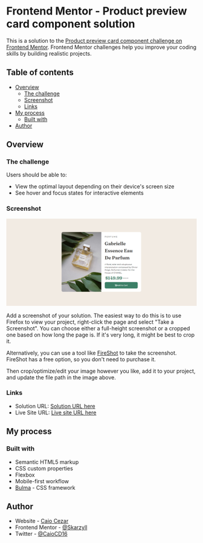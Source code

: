 # Frontend Mentor - Product preview card component solution

This is a solution to the [Product preview card component challenge on Frontend Mentor](https://www.frontendmentor.io/challenges/product-preview-card-component-GO7UmttRfa). Frontend Mentor challenges help you improve your coding skills by building realistic projects. 

## Table of contents

- [Overview](#overview)
  - [The challenge](#the-challenge)
  - [Screenshot](#screenshot)
  - [Links](#links)
- [My process](#my-process)
  - [Built with](#built-with)
- [Author](#author)

## Overview

### The challenge

Users should be able to:

- View the optimal layout depending on their device's screen size
- See hover and focus states for interactive elements

### Screenshot

![](./design/Screenshot%202023-09-18%20165723.png)

Add a screenshot of your solution. The easiest way to do this is to use Firefox to view your project, right-click the page and select "Take a Screenshot". You can choose either a full-height screenshot or a cropped one based on how long the page is. If it's very long, it might be best to crop it.

Alternatively, you can use a tool like [FireShot](https://getfireshot.com/) to take the screenshot. FireShot has a free option, so you don't need to purchase it. 

Then crop/optimize/edit your image however you like, add it to your project, and update the file path in the image above.

### Links

- Solution URL: [Solution URL here](https://github.com/skarzyll/Projeto-Componente-Cartao-de-Pre-visualizacao-de-Produto)
- Live Site URL: [Live site URL here](https://skarzyll.github.io/Projeto-Componente-Cartao-de-Pre-visualizacao-de-Produto/)

## My process

### Built with

- Semantic HTML5 markup
- CSS custom properties
- Flexbox
- Mobile-first workflow
- [Bulma](https://bulma.io/) - CSS framework

## Author

- Website - [Caio Cezar](https://skarzyll.github.io/Apresentacao/)
- Frontend Mentor - [@Skarzyll](https://www.frontendmentor.io/profile/Skarzyll)
- Twitter - [@CaioCD16](https://www.twitter.com/CaioCD16)